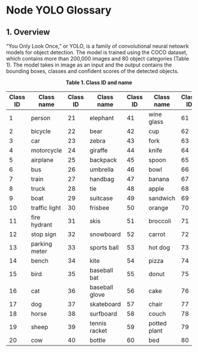 # Node YOLO Glossary

## 1. Overview

“You Only Look Once,” or YOLO, is a family of convolutional neural netowrk models for object detection. The model is trained using the COCO dataset, which contains more than 200,000 images and 80 object categories (Table 1). The model takes in image as an input and the output contains the bounding boxes, classes and confident scores of the detected objects.

<p style="text-align: center;"><b>Table 1. Class ID and name</b></p>

| Class ID | Class name    | Class ID | Class name     | Class ID | Class name   | Class ID | Class name   |
| -------- | ------------- | -------- | -------------- | -------- | ------------ | -------- | ------------ |
| 1        | person        | 21       | elephant       | 41       | wine glass   | 61       | dining table |
| 2        | bicycle       | 22       | bear           | 42       | cup          | 62       | toilet       |
| 3        | car           | 23       | zebra          | 43       | fork         | 63       | tv           |
| 4        | motorcycle    | 24       | giraffe        | 44       | knife        | 64       | laptop       |
| 5        | airplane      | 25       | backpack       | 45       | spoon        | 65       | mouse        |
| 6        | bus           | 26       | umbrella       | 46       | bowl         | 66       | remote       |
| 7        | train         | 27       | handbag        | 47       | banana       | 67       | keyboard     |
| 8        | truck         | 28       | tie            | 48       | apple        | 68       | cell phone   |
| 9        | boat          | 29       | suitcase       | 49       | sandwich     | 69       | microwave    |
| 10       | traffic light | 30       | frisbee        | 50       | orange       | 70       | oven         |
| 11       | fire hydrant  | 31       | skis           | 51       | broccoli     | 71       | toaster      |
| 12       | stop sign     | 32       | snowboard      | 52       | carrot       | 72       | sink         |
| 13       | parking meter | 33       | sports ball    | 53       | hot dog      | 73       | refrigerator |
| 14       | bench         | 34       | kite           | 54       | pizza        | 74       | book         |
| 15       | bird          | 35       | baseball bat   | 55       | donut        | 75       | clock        |
| 16       | cat           | 36       | baseball glove | 56       | cake         | 76       | vase         |
| 17       | dog           | 37       | skateboard     | 57       | chair        | 77       | scissors     |
| 18       | horse         | 38       | surfboard      | 58       | couch        | 78       | teddy bear   |
| 19       | sheep         | 39       | tennis racket  | 59       | potted plant | 79       | hair drier   |
| 20       | cow           | 40       | bottle         | 60       | bed          | 80       | toothbrush   |
